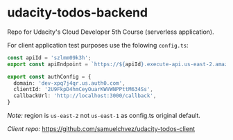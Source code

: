 # udacity-todos-backend

Repo for Udacity's Cloud Developer 5th Course (serverless application).

For client application test purposes use the folowing `config.ts`:

```Typescript
const apiId = 'szlmm09k3h';
export const apiEndpoint = `https://${apiId}.execute-api.us-east-2.amazonaws.com/dev`

export const authConfig = {
  domain: 'dev-xpq7j4qr.us.auth0.com',
  clientId: '2U9FkpD4hmCeyOuarKWVWNPPttM634Ss',
  callbackUrl: 'http://localhost:3000/callback',
}
```

*Note:* region is `us-east-2` not `us-east-1` as config.ts original default.

*Client repo:* https://github.com/samuelchvez/udacity-todos-client
